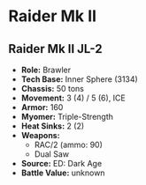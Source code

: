 # Raider Mk II
## Raider Mk II JL-2
- **Role:** Brawler
- **Tech Base:** Inner Sphere (3134)
- **Chassis:** 50 tons
- **Movement:** 3 (4) / 5 (6), ICE
- **Armor:** 160
- **Myomer:** Triple-Strength
- **Heat Sinks:** 2 (2)
- **Weapons:**
  - RAC/2 (ammo: 90)
  - Dual Saw
- **Source:** ED: Dark Age
- **Battle Value:** unknown

